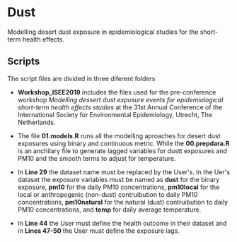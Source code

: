 # Dust
Modelling desert dust exposure in epidemiological studies for the short-term health effects.

## Scripts
The script files are divided in three diferent folders

* **Workshop_ISEE2019** includes the files used for the pre-conference workshop *Modelling dessert dust exposure events for epidemiological short-term health effects studies* at the 31st Annual Conference of the International Society for Environmental Epidemiology, Utrecht, The Netherlands.

+ The file **01.models.R** runs all the modelling aproaches for desert dust exposures using binary and continuous metric. While the **00.prepdara.R** is an anchilary file to generate lagged variables for dustt exposures and PM10 and the smooth terms to adjust for temperature.

+ In **Line 29** the dataset name must be replaced by the User's. In the Uer's dataset the exposure variables must be named as **dust** for the binary exposure, **pm10** for the daily PM10 concentrations, **pm10local** for the local or anthropogenic (non-dust) contruibution to daily PM10 concentrations, **pm10natural** for the natural (dust) contruibution to daily PM10 concentrations, and **temp** for daily average temperature.

+ In **Line 44** the User must define the health outcome in their dataset and in **Lines 47-50** the User must define the exposure lags.  
